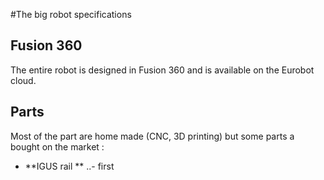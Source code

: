 #The big robot specifications

## Fusion 360

The entire robot is designed in Fusion 360 and is available on the Eurobot cloud.

## Parts

Most of the part are home made (CNC, 3D printing) but some parts a bought on the market :

- **IGUS rail ** 
..- first
